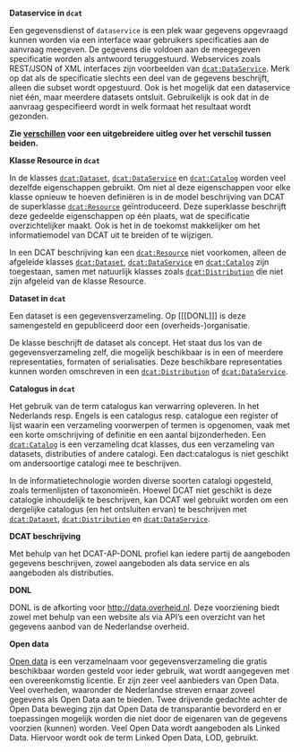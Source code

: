 
  
<b>Dataservice in `dcat`</b>

Een gegevensdienst of `dataservice` is een plek waar gegevens opgevraagd kunnen worden via een interface waar gebruikers specificaties aan de aanvraag meegeven. De gegevens die voldoen aan de meegegeven specificatie worden als antwoord teruggestuurd. Webservices zoals REST/JSON of XML interfaces zijn voorbeelden van [`dcat:DataService`](#dcat-DataService). Merk op dat als de specificatie slechts een deel van de gegevens beschrijft,  alleen die subset wordt opgestuurd. Ook is het mogelijk dat een dataservice niet één, maar meerdere datasets ontsluit. Gebruikelijk is ook dat in de aanvraag gespecifieerd wordt in welk formaat het resultaat wordt gezonden. 

**Zie [verschillen](#verschillen) voor een uitgebreidere uitleg over het verschil tussen beiden.**

<b>Klasse Resource in `dcat`</b>

In de klasses [`dcat:Dataset`](#dcat-Dataset), [`dcat:DataService`](#dcat-DataService) en [`dcat:Catalog`](#dcat-Catalog) worden veel dezelfde 
eigenschappen gebruikt. Om niet al deze eigenschappen voor elke klasse opnieuw te hoeven definiëren is in de model beschrijving van DCAT de superklasse 
[`dcat:Resource`](#dcat-Resource) geïntroduceerd. Deze superklasse beschrijft deze gedeelde eigenschappen op één plaats, wat de specificatie overzichtelijker maakt. Ook is het in de toekomst makkelijker om het informatiemodel van DCAT uit te breiden of te wijzigen.

In een DCAT beschrijving kan een [`dcat:Resource`](#dcat-Resource) niet voorkomen, alleen de afgeleide klasses [`dcat:Dataset`](#dcat-Dataset), [`dcat:DataService`](#dcat-DataService) en [`dcat:Catalog`](#dcat-Catalog) zijn toegestaan, samen met natuurlijk klasses zoals [`dcat:Distribution`](#dcat-Distribution) die niet zijn afgeleid van de klasse Resource.



<b>Dataset in `dcat`</b>

Een dataset is een gegevensverzameling. Op [[[DONL]]] is deze samengesteld en gepubliceerd door een (overheids-)organisatie. 

De klasse beschrijft de dataset als concept. Het staat dus los van de gegevensverzameling zelf, die mogelijk 
beschikbaar is in een of meerdere representaties, formaten of serialisaties. Deze beschikbare representaties kunnen worden omschreven in een
 [`dcat:Distribution`](#dcat-Distribution) of [`dcat:DataService`](#dcat-DataService).

<b>Catalogus in `dcat` </b>

Het gebruik van de term catalogus kan verwarring opleveren. In het Nederlands resp. Engels is een catalogus resp. catalogue een register of lijst waarin een verzameling voorwerpen of termen is opgenomen, vaak met een korte omschrijving of definitie en een aantal bijzonderheden. Een [`dcat:Catalog`](#dcat-Catalog) is een verzameling dcat klasses, dus een verzameling van datasets, distributies of andere catalogi. Een dact:catalogus is niet geschikt om andersoortige catalogi mee te beschrijven.

In de informatietechnologie worden diverse soorten catalogi opgesteld, zoals termenlijsten of taxonomieën. Hoewel DCAT niet geschikt is deze catalogie inhoudelijk te beschrijven, kan DCAT wel gebruikt worden om een dergelijke catalogus (en het ontsluiten ervan) te beschrijven met [`dcat:Dataset`](#dcat-Dataset), [`dcat:Distribution`](#dcat-Distribution) en [`dcat:DataService`](#dcat-DataService).

<b>DCAT beschrijving </b>

Met behulp van het DCAT-AP-DONL profiel kan iedere partij de aangeboden gegevens beschrijven, zowel aangeboden als data service en als aangeboden als distributies.


<b>DONL</b>

DONL is de afkorting voor http://data.overheid.nl. Deze voorziening biedt zowel met behulp van een website als via API’s een overzicht van het gegevens aanbod van de Nederlandse overheid.


<b>Open data</b>

[Open data](https://data.overheid.nl/en/ondersteuning/open-data/wat-is-open-data) is een verzamelnaam voor gegevensverzameling die gratis beschikbaar worden gesteld voor ieder gebruik, wat wordt aangegeven met een overeenkomstig licentie. Er zijn zeer veel aanbieders van Open Data. Veel overheden, waaronder de Nederlandse streven ernaar zoveel gegevens als Open Data aan te bieden. Twee drijvende gedachte achter de Open Data beweging zijn dat Open Data de transparantie bevorderd en er toepassingen mogelijk worden die niet door de eigenaren van de gegevens voorzien (kunnen) worden. Veel Open Data wordt aangeboden als Linked Data. Hiervoor wordt ook de term Linked Open Data, LOD, gebruikt.








